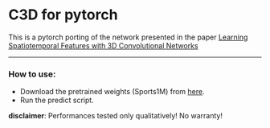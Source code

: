 # C3D for pytorch

This is a pytorch porting of the network presented in the paper [Learning Spatiotemporal Features with 3D Convolutional Networks](http://www.cv-foundation.org/openaccess/content_iccv_2015/papers/Tran_Learning_Spatiotemporal_Features_ICCV_2015_paper.pdf)

---
### How to use:
* Download the pretrained weights (Sports1M) from [here](http://imagelab.ing.unimore.it/files/c3d_pytorch/c3d.pickle).
* Run the predict script.

**disclaimer**: Performances tested only qualitatively! No warranty!
